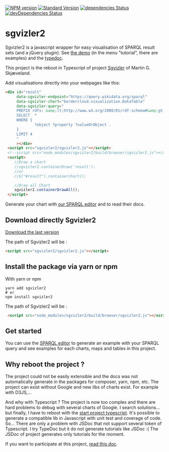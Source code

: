 [![NPM version](https://img.shields.io/npm/v/sgvizler2.svg)](https://www.npmjs.com/package/sgvizler2)
[![Standard Version](https://img.shields.io/badge/release-standard%20version-brightgreen.svg)](https://github.com/conventional-changelog/standard-version)
[![dependencies Status](https://david-dm.org/bordercloud/sgvizler2/status.svg)](https://david-dm.org/bordercloud/sgvizler2)
[![devDependencies Status](https://david-dm.org/bordercloud/sgvizler2/dev-status.svg)](https://david-dm.org/bordercloud/sgvizler2?type=dev)

# sgvizler2

Sgvizler2 is a javascript wrapper for easy visualisation of SPARQL result sets (and a jQuery plugin). See [the demo](http://bordercloud.github.io/sgvizler2/tutorial-A_Editor.html) (in the menu "tutorial", there are examples) and the [typedoc](http://bordercloud.github.io/sgvizler2/typedoc/index.html).

This project is the reboot in Typescript of project [Sgvizler](https://github.com/mgskjaeveland/sgvizler) of Martin G.
Skjæveland.

Add visualisations directly into your webpages like this:
```html
<div id="result"
     data-sgvizler-endpoint="https://query.wikidata.org/sparql"
     data-sgvizler-chart="bordercloud.visualization.DataTable"
     data-sgvizler-query="
     PREFIX rdfs: &amp;lt;http://www.w3.org/2000/01/rdf-schema#&amp;gt;
     SELECT  *
     WHERE {
             ?object ?property ?valueOrObject .
     }
     LIMIT 4
     "
     ></div>
 <script src="sgvizler2/sgvizler2.js"></script>
 <!--script src="node_modules/sgvizler2/build/browser/sgvizler2.js"></script-->
 <script>
    //Draw a chart
    //sgvizler2.containerDraw('result');
    //or
    //$("#result").containerchart();

    //Draw all Chart
    sgvizler2.containerDrawAll();
 </script>
```

Generate your chart with [our SPARQL editor](https://bordercloud.github.io/sgvizler2/tutorial-A_Editor.html) and to
read their docs.

## Download directly Sgvizler2

[Download the last version](https://github.com/BorderCloud/sgvizler2/releases)

The path of Sgvizler2 will be :
```html
<script src="sgvizler2/sgvizler2.js"></script>
```

## Install the package via yarn or npm

With yarn or npm
```
yarn add sgvizler2
# or
npm install sgvizler2
```
The path of Sgvizler2 will be :
```html
 <script src="node_modules/sgvizler2/build/browser/sgvizler2.js"></script>
```

## Get started

You can use the [SPARQL editor](http://bordercloud.github.io/sgvizler2/tutorial-A_Editor.html) to generate an example
with your SPARQL query and see examples for each charts, maps and tables in this project.

## Why reboot the project ?
The project could not be easily extensible and the docs was not automatically generate in the packages for composer,
yarn, npm, etc.
The project can exist without Google and new libs of charts exist. For example with D3JS,...

And why with Typescript ? The project is now too complex and there are hard problems to debug with
several charts of Google. I search solutions... but finally, I have to reboot with
the [start project typescript](https://github.com/bitjson/typescript-starter).
It's possible to generate a compatible lib in Javascript with unit test and coverage of code. So...
There are only a problem with JSDoc that not support several token of Typescript. I try TypeDoc but it do not generate
tutorials like JSDoc :( The JSDoc of project generates only tutorials for the moment.

If you want to participate at this project, [read this doc](https://github.com/BorderCloud/sgvizler2/blob/master/DEVELOPMENT.md).
